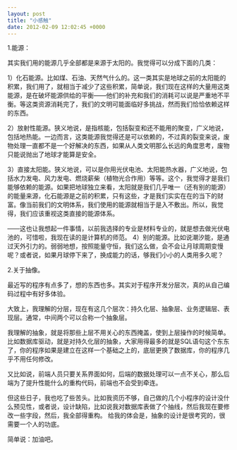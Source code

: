 ```yaml
---
layout: post
title: "小感触"
date: 2012-02-09 12:02:45 +0000
---
```


1.能源：

其实我们用的能源几乎全部都是来源于太阳的。我觉得可以分成下面的几类：

1）化石能源。比如煤、石油、天然气什么的。这一类其实是地球之前的太阳能的积累，我们用了，就相当于减少了这些积累，简单说，我们现在这样的大量用这类能源，是在破坏能源供给的平衡——他们的补充和我们的消耗可以说是严重地不平衡。等这类资源消耗完了，我们的文明可能面临好多挑战，然而我们恰恰依赖这样的东西。

2）放射性能源。狭义地说，是指核能，包括裂变和还不能用的聚变，广义地说，包括地热能。一边而言，这类能源我觉得还是可以依赖的，不过真的裂变来说，废物处理一直都不是一个好解决的东西，如果从人类文明那么长远的角度思考，废物只能说抛出了地球才能算是安全。

3）直接太阳能。狭义地说，可以是你用光伏电池、太阳能热水器，广义地说，包括水力发电、风力发电、燃烧薪柴（植物光合作用）等等。这个，我觉得才是我们能够依赖的能源。如果把地球独立来看，太阳就是我们几乎唯一（还有别的能源）的能量来源，化石能源是之前的积累，只有这些，才是我们实实在在的当下的财富。像当前我们的文明体系，我们使用的能源就相当于是入不敷出。所以，我觉得，我们应该重视这类直接的能源体系。

——这也让我想起一件事情，以前我选择的专业是材料专业的，就是想去做光伏电池的，可惜啦，我现在读的是计算机的师范。
4）别的能源。比如说潮汐能，是通过天外引力的。弱弱地想，按照能量守恒，我们这么做，会不会让月球周期变慢呢？或者说，如果月球停下来了，换成能力的话，够我们小小的人类用多久呢？

2.关于抽像。

最近写的程序有点多了，想的东西也多。其实对于程序开发分层次，真的从自己编码过程中有好多体验。

大致上，我理解的分层，现在有这几个层次：持久化层、抽象层、业务逻辑层、表现层。通常，中间两个可以合称一个抽象层。

我理解的抽象，就是将那些上层不用关心的东西掩盖，使到上层操作的时候简单。比如数据库驱动，就是对持久化层的抽象，大家用得最多的就是SQL语句这个东东了，你的程序如果是建立在这样一个基础之上的，底层更换了数据库，你的程序几乎不用任何修改。

又比如说，前端人员只要关系界面如何，后端的数据处理可以一点不关心，那么后端为了提升性能什么的重构代码，前端也不会受到牵连。

但这些日子，我也吃了些苦头。比如我资历不够，自己做的几个小程序的设计没什么预见性，或者说，设计缺陷，比如说我对数据库表做了个抽线，然后我现在要修改一些字段，然后，我全部得重构。
给我的体会是，抽象的设计是很考究的，很需要一个人的功底。

简单说：加油吧。
